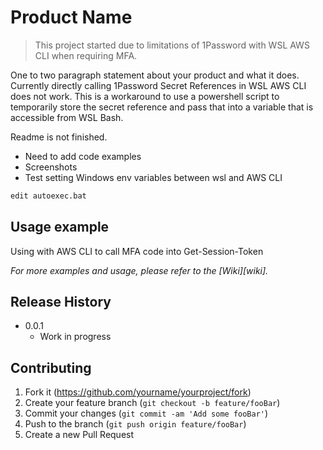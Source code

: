 # Product Name
> This project started due to limitations of 1Password with WSL AWS CLI when requiring MFA.  


One to two paragraph statement about your product and what it does.
Currently directly calling 1Password Secret References in WSL AWS CLI does not work.  This is a workaround to use a powershell script to temporarily store the secret reference and pass that into a variable that is accessible from WSL Bash. 

Readme is not finished.  
- Need to add code examples
- Screenshots
- Test setting Windows env variables between wsl and AWS CLI
  
```sh
edit autoexec.bat
```

## Usage example

Using with AWS CLI to call MFA code into Get-Session-Token

_For more examples and usage, please refer to the [Wiki][wiki]._



## Release History

* 0.0.1
    * Work in progress


## Contributing

1. Fork it (<https://github.com/yourname/yourproject/fork>)
2. Create your feature branch (`git checkout -b feature/fooBar`)
3. Commit your changes (`git commit -am 'Add some fooBar'`)
4. Push to the branch (`git push origin feature/fooBar`)
5. Create a new Pull Request

